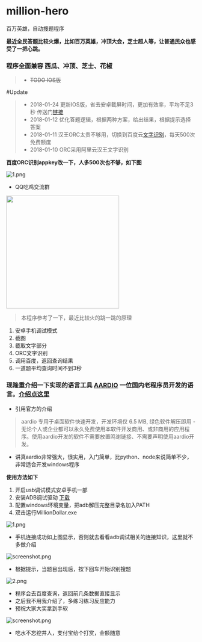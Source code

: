 # million-hero
百万英雄，自动搜题程序

**最近全民答题比较火爆，比如百万英雄，冲顶大会，芝士超人等，让普通民众也感受了一把心跳。**

### 程序全面兼容 西瓜、冲顶、芝士、花椒

> - ~~TODO IOS版~~

#Update
> - 2018-01-24 更新IOS版，省去安卓截屏时间，更加有效率，平均不足3秒 传送门[链接](https://github.com/zsj1029/MillionHero)
> - 2018-01-12 优化答题逻辑，根据两种方案，给出结果，根据提示选择答案
> - 2018-01-11 汉王ORC太贵不够用，切换到百度云[文字识别](http://ai.baidu.com/docs#/OCR-API/top)，每天500次免费额度
> - 2018-01-10 ORC采用阿里云汉王文字识别

**百度ORC识别appkey改一下，人多500次也不够，如下图**

![1.png](res/3.png)

- QQ吃鸡交流群

<img width=300 src="res/qun.png"/>

> 本程序参考了一下，最近比较火的跳一跳的原理
1. 安卓手机调试模式
2. 截图
3. 截取文字部分
4. ORC文字识别
5. 调用百度，返回查询结果
6. 一道题平均查询时间不到3秒

### 现隆重介绍一下实现的语言工具 [AARDIO](http://bbs.aardio.com/) 一位国内老程序员开发的语言。[介绍点这里](http://bbs.aardio.com/portal.php?mod=view&aid=5)
- 引用官方的介绍
> aardio 专用于桌面软件快速开发，开发环境仅 6.5 MB, 绿色软件解压即用 -  无论个人或企业都可以永久免费使用本软件开发商用、或非商用的应用程序。使用aardio开发的软件不需要放置鸣谢链接、不需要声明使用aardio开发。 

- 讲真aardio非常强大，很实用，入门简单，比python、node来说简单不少，非常适合开发windows程序

**使用方法如下**
1. 开启usb调试模式安卓手机一部
2. 安装ADB调试驱动 [下载](http://www.wmzhe.com/soft-39913.html)
3. 配置windows环境变量，把adb解压完整目录名加入PATH
4. 双击运行MillionDollar.exe 

![1.png](res/1.png)

- 手机连接成功如上图显示，否则就去看看adb调试相关的连接知识，这里就不多做介绍

![screenshot.png](res/screenshot.png)

- 根据提示，当题目出现后，按下回车开始识别搜题

![2.png](res/2.png)

- 程序会去百度查询，返回前几条数据直接显示
- 之后我不用我介绍了，多练习练习反应能力
- 预祝大家大奖拿到手软

![screenshot.png](res/alipay.png)
- 吃水不忘挖井人，支付宝给个打赏，金额随意


